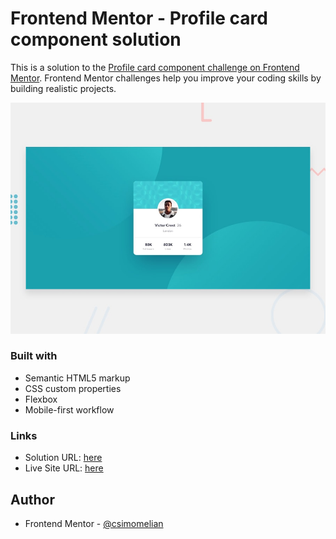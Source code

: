 # Frontend Mentor - Profile card component solution

This is a solution to the [Profile card component challenge on Frontend Mentor](https://www.frontendmentor.io/challenges/profile-card-component-cfArpWshJ). Frontend Mentor challenges help you improve your coding skills by building realistic projects.

![Design preview for the Profile card component coding challenge](./design/desktop-preview.jpg)


### Built with

- Semantic HTML5 markup
- CSS custom properties
- Flexbox
- Mobile-first workflow

### Links

- Solution URL: [here](https://www.frontendmentor.io/solutions/another-solution-with-sass-and-flexbox-layout-X9vJq-cvD)
- Live Site URL: [here](https://csimomelian.github.io/profile-card-component)


## Author

- Frontend Mentor - [@csimomelian](https://www.frontendmentor.io/profile/csimomelian)
